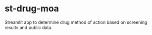 # st-drug-moa
Streamlit app to determine drug method of action based on screening results and public data.
